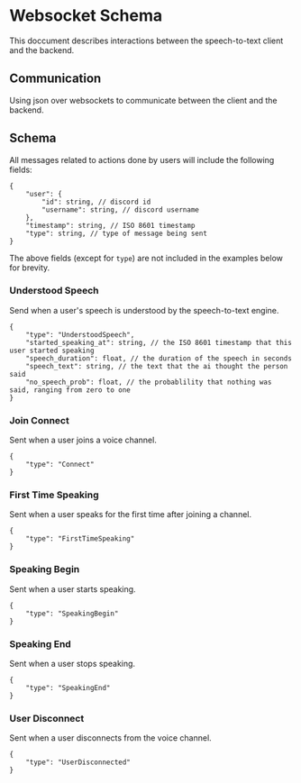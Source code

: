 # Websocket Schema
This doccument describes interactions between the speech-to-text client and the backend.

## Communication
Using json over websockets to communicate between the client and the backend.

## Schema
All messages related to actions done by users will include the following fields:
```jsonc
{
    "user": {
        "id": string, // discord id
        "username": string, // discord username
    },
    "timestamp": string, // ISO 8601 timestamp
    "type": string, // type of message being sent
}
```
The above fields (except for `type`) are not included in the examples below for brevity.

### Understood Speech
Send when a user's speech is understood by the speech-to-text engine.
```jsonc
{
    "type": "UnderstoodSpeech",
    "started_speaking_at": string, // the ISO 8601 timestamp that this user started speaking
    "speech_duration": float, // the duration of the speech in seconds
    "speech_text": string, // the text that the ai thought the person said
    "no_speech_prob": float, // the probablility that nothing was said, ranging from zero to one
}
```

### Join Connect
Sent when a user joins a voice channel.
```jsonc
{
    "type": "Connect"
}
```

### First Time Speaking
Sent when a user speaks for the first time after joining a channel.
```jsonc
{
    "type": "FirstTimeSpeaking"
}
```

### Speaking Begin
Sent when a user starts speaking.
```jsonc
{
    "type": "SpeakingBegin"
}
```

### Speaking End
Sent when a user stops speaking.
```jsonc
{
    "type": "SpeakingEnd"
}
```

### User Disconnect
Sent when a user disconnects from the voice channel.
```jsonc
{
    "type": "UserDisconnected"
}
```